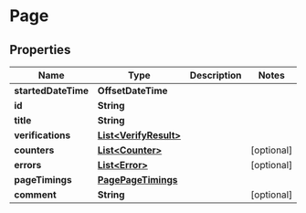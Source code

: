 

# Page


## Properties

| Name | Type | Description | Notes |
|------------ | ------------- | ------------- | -------------|
|**startedDateTime** | **OffsetDateTime** |  |  |
|**id** | **String** |  |  |
|**title** | **String** |  |  |
|**verifications** | [**List&lt;VerifyResult&gt;**](VerifyResult.md) |  |  |
|**counters** | [**List&lt;Counter&gt;**](Counter.md) |  |  [optional] |
|**errors** | [**List&lt;Error&gt;**](Error.md) |  |  [optional] |
|**pageTimings** | [**PagePageTimings**](PagePageTimings.md) |  |  |
|**comment** | **String** |  |  [optional] |



